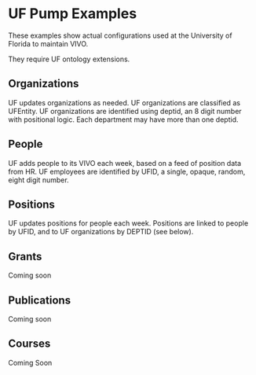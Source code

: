 # UF Pump Examples

These examples show actual configurations used at the University of Florida to maintain VIVO.

They require UF ontology extensions.

## Organizations

UF updates organizations as needed.  UF organizations are classified as UFEntity.  UF organizations are identified
using deptid, an 8 digit number with positional logic.  Each department may have more than one deptid. 

## People

UF adds people to its VIVO each week, based on a feed of position data from HR.  UF employees are identified by UFID,
a single, opaque, random, eight digit number.

## Positions

UF updates positions for people each week.  Positions are linked to people by UFID, and to UF organizations by
DEPTID (see below).

## Grants

Coming soon

## Publications 

Coming soon

## Courses

Coming Soon

 

